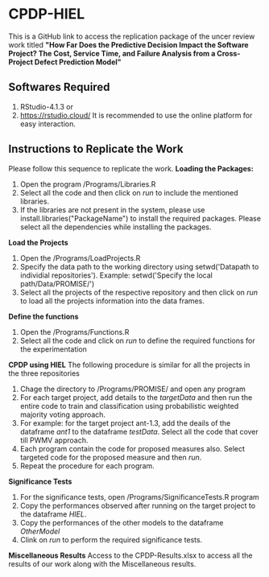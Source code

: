 # CPDP-HIEL
This is a GitHub link to access the replication package of the uncer review work titled **"How Far Does the Predictive Decision Impact the Software Project? The Cost, Service Time, and Failure Analysis from a Cross-Project Defect Prediction Model"** 


Softwares Required
-----------------------------------

1. RStudio-4.1.3 or
2. https://rstudio.cloud/ 
   It is recommended to use the online platform for easy interaction.


Instructions to Replicate the Work
-----------------------------------
Please follow this sequence to replicate the work.
**Loading the Packages:**
1. Open the program /Programs/Libraries.R
2. Select all the code and then click on _run_ to include the mentioned libraries.
3. If the libraries are not present in the system, please use install.libraries("PackageName") to install the required packages. Please select all the dependencies while installing the packages.

**Load the Projects**
1. Open the /Programs/LoadProjects.R
2. Specify the data path to the working directory using setwd('Datapath to individial repositories'). Example: setwd('Specify the local path/Data/PROMISE/')
3. Select all the projects of the respective repository and then click on _run_ to load all the projects information into the data frames.

**Define the functions**
1. Open the /Programs/Functions.R
2. Select all the code and click on _run_ to define the required functions for the experimentation

**CPDP using HIEL**
The following procedure is similar for all the projects in the three repositories
1. Chage the directory to /Programs/PROMISE/ and open any program
2. For each target project, add details to the _targetData_ and then run the entire code to train and classification using probabilistic weighted majority voting approach.
3. For example: for the target project ant-1.3, add the deails of the dataframe _ant1_ to the dataframe _testData_. Select all the code that cover till PWMV approach.
4. Each program contain the code for proposed measures also. Select targeted code for the proposed measure and then _run_.
5. Repeat the procedure for each program.

**Significance Tests**
1. For the significance tests, open /Programs/SignificanceTests.R program
2. Copy the performances observed after running on the target project to the dataframe _HIEL_.
3. Copy the performances of the other models to the dataframe _OtherModel_
4. Clink on _run_ to perform the required significance tests.

**Miscellaneous Results**
Access to the CPDP-Results.xlsx to access all the results of our work along with the Miscellaneous results.
